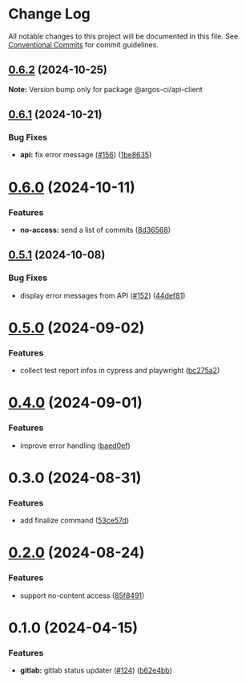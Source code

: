 # Change Log

All notable changes to this project will be documented in this file.
See [Conventional Commits](https://conventionalcommits.org) for commit guidelines.

## [0.6.2](https://github.com/argos-ci/argos-javascript/compare/@argos-ci/api-client@0.6.1...@argos-ci/api-client@0.6.2) (2024-10-25)

**Note:** Version bump only for package @argos-ci/api-client





## [0.6.1](https://github.com/argos-ci/argos-javascript/compare/@argos-ci/api-client@0.6.0...@argos-ci/api-client@0.6.1) (2024-10-21)


### Bug Fixes

* **api:** fix error message ([#156](https://github.com/argos-ci/argos-javascript/issues/156)) ([1be8635](https://github.com/argos-ci/argos-javascript/commit/1be8635994da7ec70780ea0a8befebb8370e105c))





# [0.6.0](https://github.com/argos-ci/argos-javascript/compare/@argos-ci/api-client@0.5.1...@argos-ci/api-client@0.6.0) (2024-10-11)


### Features

* **no-access:** send a list of commits ([8d36568](https://github.com/argos-ci/argos-javascript/commit/8d36568c01b30aaf5fc80d27b08d63c7f6d3ab7d))





## [0.5.1](https://github.com/argos-ci/argos-javascript/compare/@argos-ci/api-client@0.5.0...@argos-ci/api-client@0.5.1) (2024-10-08)


### Bug Fixes

* display error messages from API ([#152](https://github.com/argos-ci/argos-javascript/issues/152)) ([44def81](https://github.com/argos-ci/argos-javascript/commit/44def8170d62553695724448fb0a2748c0b77b6d))





# [0.5.0](https://github.com/argos-ci/argos-javascript/compare/@argos-ci/api-client@0.4.0...@argos-ci/api-client@0.5.0) (2024-09-02)


### Features

* collect test report infos in cypress and playwright ([bc275a2](https://github.com/argos-ci/argos-javascript/commit/bc275a2ad1230bfd9a1aba9d85f86b780333f4a9))





# [0.4.0](https://github.com/argos-ci/argos-javascript/compare/@argos-ci/api-client@0.3.0...@argos-ci/api-client@0.4.0) (2024-09-01)


### Features

* improve error handling ([baed0ef](https://github.com/argos-ci/argos-javascript/commit/baed0ef5a04386444ebcc5e3d734d6c7d3dc92db))





# 0.3.0 (2024-08-31)


### Features

* add finalize command ([53ce57d](https://github.com/argos-ci/argos-javascript/commit/53ce57d7bec003368575495e05781a31698b2816))





# [0.2.0](https://github.com/argos-ci/argos-javascript/compare/@argos-ci/api-client@0.1.0...@argos-ci/api-client@0.2.0) (2024-08-24)


### Features

* support no-content access ([85f8491](https://github.com/argos-ci/argos-javascript/commit/85f8491a4191cc9f129d58ed0a80424f0c5c03e7))





# 0.1.0 (2024-04-15)


### Features

* **gitlab:** gitlab status updater ([#124](https://github.com/argos-ci/argos-javascript/issues/124)) ([b62e4bb](https://github.com/argos-ci/argos-javascript/commit/b62e4bbe0c3b6cedca5cf1c2f18e510f27b17159))
